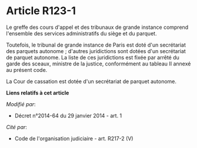 # Article R123-1

Le greffe des cours d'appel et des tribunaux de grande instance comprend l'ensemble des services administratifs du siège et
du parquet.

Toutefois, le tribunal de grande instance de Paris est doté d'un secrétariat des parquets autonome ; d'autres juridictions
sont dotées d'un secrétariat de parquet autonome. La liste de ces juridictions est fixée par arrêté du garde des sceaux,
ministre de la justice, conformément au tableau II annexé au présent code.

La Cour de cassation est dotée d'un secrétariat de parquet autonome.

**Liens relatifs à cet article**

_Modifié par_:

  - Décret n°2014-64 du 29 janvier 2014 - art. 1

_Cité par_:

  - Code de l'organisation judiciaire - art. R217-2 (V)
